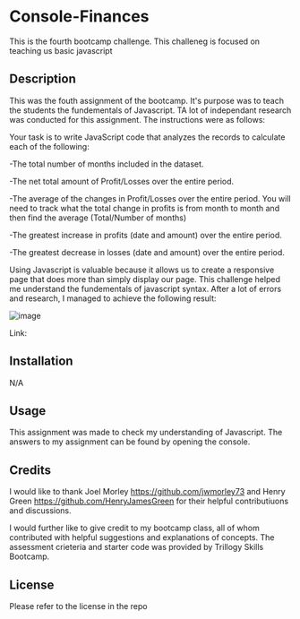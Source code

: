 # Console-Finances

This is the fourth bootcamp challenge. This challeneg is focused on teaching us basic javascript 

## Description

This was the fouth assignment of the bootcamp.  It's purpose was to teach the students the fundementals of Javascript. TA lot of independant research was conducted for this assignment. The instructions were as follows:

Your task is to write JavaScript code that analyzes the records to calculate each of the following:

-The total number of months included in the dataset.

-The net total amount of Profit/Losses over the entire period.

-The average of the changes in Profit/Losses over the entire period. You will need to track what the total change in profits is from month to month and then find the average (Total/Number of months)

-The greatest increase in profits (date and amount) over the entire period.

-The greatest decrease in losses (date and amount) over the entire period.


Using Javascript is valuable because it allows us to create a responsive page that does more than simply display our page. This challenge helped me understand the fundementals of javascript syntax. After a lot of errors and research, I managed to achieve the following result:



![image](https://user-images.githubusercontent.com/118762745/211641694-21bc09d9-a7b1-4d7f-8c85-00495fb1e67f.png)







Link: 


## Installation

N/A


## Usage

This assignment was made to check my understanding of Javascript. The answers to my assignment can be found by opening the console.

## Credits

I would like to thank Joel Morley https://github.com/jwmorley73
and Henry Green https://github.com/HenryJamesGreen for their helpful contributiuons and discussions. 

I would further like to give credit to my bootcamp class, all of whom contributed with helpful suggestions and explanations of concepts. 
The assessment crieteria and starter code was provided by Trillogy Skills Bootcamp. 

## License

Please refer to the license in the repo
